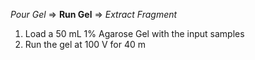 *Pour Gel* => **Run Gel** => *Extract Fragment*

1. Load a 50 mL 1% Agarose Gel with the input samples
2. Run the gel at 100 V for 40 m